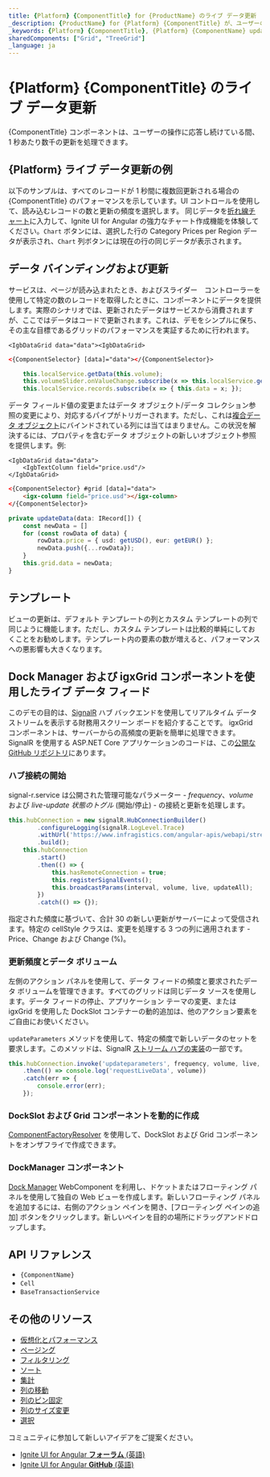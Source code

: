 ```yaml
---
title: {Platform} {ComponentTitle} for {ProductName} のライブ データ更新
_description: {ProductName} for {Platform} {ComponentTitle} が、ユーザーの操作に応答し続けている間、1 秒あたり数千の更新を処理する方法を確認します。
_keywords: {Platform} {ComponentTitle}, {Platform} {ComponentName} updates, {Platform} live data, infragistics, {ComponentName} 更新, ライブ データ, インフラジスティックス
sharedComponents: ["Grid", "TreeGrid"]
_language: ja
---
```


# {Platform} {ComponentTitle} のライブ データ更新

{ComponentTitle} コンポーネントは、ユーザーの操作に応答し続けている間、1 秒あたり数千の更新を処理できます。

<!-- Angular -->
## {Platform} ライブ データ更新の例

以下のサンプルは、すべてのレコードが 1 秒間に複数回更新される場合の {ComponentTitle} のパフォーマンスを示しています。UI コントロールを使用して、読み込むレコードの数と更新の頻度を選択します。
同じデータを[折れ線チャート](../charts/types/line-chart.md)に入力して、Ignite UI for Angular の強力なチャート作成機能を体験してください。`Chart` ボタンには、選択した行の Category Prices per Region データが表示され、`Chart` 列ボタンには現在の行の同じデータが表示されます。

<code-view style="height:700px"
           data-demos-base-url="{environment:dvDemosBaseUrl}"
           iframe-src="{environment:dvDemosBaseUrl}/{ComponentSample}-grid-finjs"
           alt="Angular ライブ データ更新の例">
</code-view>

<!-- end: Angular -->
## データ バインディングおよび更新

サービスは、ページが読み込まれたとき、およびスライダー　コントローラーを使用して特定の数のレコードを取得したときに、コンポーネントにデータを提供します。実際のシナリオでは、更新されたデータはサービスから消費されますが、ここではデータはコードで更新されます。これは、デモをシンプルに保ち、その主な目標であるグリッドのパフォーマンスを実証するために行われます。

```Razor
<IgbDataGrid data="data"><IgbDataGrid>
```

```html
<{ComponentSelector} [data]="data"></{ComponentSelector}>
```


```typescript
    this.localService.getData(this.volume);
    this.volumeSlider.onValueChange.subscribe(x => this.localService.getData(this.volume);
    this.localService.records.subscribe(x => { this.data = x; });
```

データ フィールド値の変更またはデータ オブジェクト/データ コレクション参照の変更により、対応するパイプがトリガーされます。ただし、これは[複合データ オブジェクト](grid.md#複雑なデータ-バインディング)にバインドされている列には当てはまりません。この状況を解決するには、プロパティを含むデータ オブジェクトの新しいオブジェクト参照を提供します。例:

```Razor
<IgbDataGrid data="data">
    <IgbTextColumn field="price.usd"/>
</IgbDataGrid>
```

```html
<{ComponentSelector} #grid [data]="data">
    <igx-column field="price.usd"></igx-column>
</{ComponentSelector}>
```

```typescript
private updateData(data: IRecord[]) {
    const newData = []
    for (const rowData of data) {
        rowData.price = { usd: getUSD(), eur: getEUR() };
        newData.push({...rowData});
    }
    this.grid.data = newData;
}
```

## テンプレート
ビューの更新は、デフォルト テンプレートの列とカスタム テンプレートの列で同じように機能します。ただし、カスタム テンプレートは比較的単純にしておくことをお勧めします。テンプレート内の要素の数が増えると、パフォーマンスへの悪影響も大きくなります。

<!-- Angular -->
## Dock Manager および igxGrid コンポーネントを使用したライブ データ フィード
このデモの目的は、[SignalR](https://dotnet.microsoft.com/apps/aspnet/signalr) ハブ バックエンドを使用してリアルタイム データ ストリームを表示する財務用スクリーン ボードを紹介することです。
igxGrid コンポーネントは、サーバーからの高頻度の更新を簡単に処理できます。SignalR を使用する ASP.NET Core アプリケーションのコードは、この[公開な GitHub リポジトリ](https://github.com/IgniteUI/finjs-web-api)にあります。
<code-view style="height:700px"
           data-demos-base-url="{environment:dvDemosBaseUrl}"
           iframe-src="{environment:dvDemosBaseUrl}/{ComponentSample}-grid-finjs-dock-manager"
           alt="{Platform} {ComponentTitle} サービスを使用したライブ データ更新の例">
</code-view>
<!-- end: Angular -->

### ハブ接続の開始

signal-r.service は公開された管理可能なパラメーター - *frequency*、*volume* および *live-update 状態のトグル* (開始/停止) - の接続と更新を処理します。

```ts
this.hubConnection = new signalR.HubConnectionBuilder()
        .configureLogging(signalR.LogLevel.Trace)
        .withUrl('https://www.infragistics.com/angular-apis/webapi/streamHub')
        .build();
    this.hubConnection
        .start()
        .then(() => {
            this.hasRemoteConnection = true;
            this.registerSignalEvents();
            this.broadcastParams(interval, volume, live, updateAll);
        })
        .catch(() => {});
```

指定された頻度に基づいて、合計 30 の新しい更新がサーバーによって受信されます。特定の cellStyle クラスは、変更を処理する 3 つの列に適用されます - Price、Change および Change (%)。

### 更新頻度とデータ ボリューム

左側のアクション パネルを使用して、データ フィードの頻度と要求されたデータ ボリュームを管理できます。すべてのグリッドは同じデータ ソースを使用します。データ フィードの停止、アプリケーション テーマの変更、または igxGrid を使用した DockSlot コンテナーの動的追加は、他のアクション要素をご自由にお使いください。

`updateParameters` メソッドを使用して、特定の頻度で新しいデータのセットを要求します。このメソッドは、SignalR [ストリーム ハブの実装](https://github.com/IgniteUI/finjs-web-api/blob/master/WebAPI/Models/StreamHub.cs#L18)の一部です。

```ts
this.hubConnection.invoke('updateparameters', frequency, volume, live, updateAll)
    .then(() => console.log('requestLiveData', volume))
    .catch(err => {
        console.error(err);
    });
```

### DockSlot および Grid コンポーネントを動的に作成

[ComponentFactoryResolver](https://angular.io/api/core/ComponentFactoryResolver) を使用して、DockSlot および Grid コンポーネントをオンザフライで作成できます。

### DockManager コンポーネント
[Dock Manager](../dock-manager.md) WebComponent を利用し、ドケットまたはフローティング パネルを使用して独自の Web ビューを作成します。新しいフローティング パネルを追加するには、右側のアクション ペインを開き、[フローティング ペインの追加] ボタンをクリックします。新しいペインを目的の場所にドラッグアンドドロップします。

## API リファレンス
* `{ComponentName}`
* `Cell`
* `BaseTransactionService`

## その他のリソース

* [仮想化とパフォーマンス](virtualization.md)
* [ページング](paging.md)
* [フィルタリング](filtering.md)
* [ソート](sorting.md)
* [集計](summaries.md)
* [列の移動](column-moving.md)
* [列のピン固定](column-pinning.md)
* [列のサイズ変更](column-resizing.md)
* [選択](selection.md)

コミュニティに参加して新しいアイデアをご提案ください。

* [Ignite UI for Angular **フォーラム** (英語)](https://www.infragistics.com/community/forums/f/ignite-ui-for-angular)
* [Ignite UI for Angular **GitHub** (英語)](https://github.com/IgniteUI/igniteui-angular)


